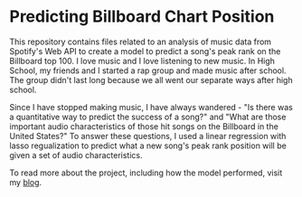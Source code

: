 # Predicting Billboard Chart Position

This repository contains files related to an analysis of music data from Spotify's Web API to create a model to predict a song's peak rank on the Billboard top 100.  I love music and I love listening to new music. In High School, my friends and I started a rap group and made music after school. The group didn't last long because we all went our separate ways after high school.  

Since I have stopped making music, I have always wandered - "Is there was a quantitative way to predict the success of a song?" and "What are those important audio characteristics of those hit songs on the Billboard in the United States?" To answer these questions, I used a linear regression with lasso regualization to predict what a new song's peak rank position will be given a set of audio characteristics. 

To read more about the project, including how the model performed, visit my [blog](https://radaley1906.wixsite.com/raddatascience/post/will-i-ever-make-it-in-the-music-industry).

